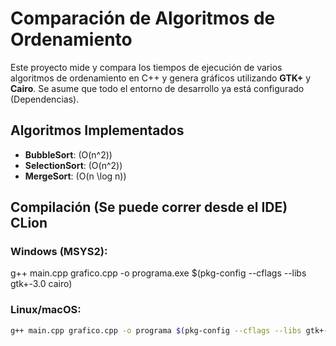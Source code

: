 # Comparación de Algoritmos de Ordenamiento

Este proyecto mide y compara los tiempos de ejecución de varios algoritmos de ordenamiento en C++ y genera gráficos utilizando **GTK+** y **Cairo**.
Se asume que todo el entorno de desarrollo ya está configurado (Dependencias).

## Algoritmos Implementados
- **BubbleSort**: \(O(n^2)\)
- **SelectionSort**: \(O(n^2)\)
- **MergeSort**: \(O(n \log n)\)

## Compilación (Se puede correr desde el IDE) CLion

### Windows (MSYS2):
g++ main.cpp grafico.cpp -o programa.exe $(pkg-config --cflags --libs gtk+-3.0 cairo)

### Linux/macOS:
```bash
g++ main.cpp grafico.cpp -o programa $(pkg-config --cflags --libs gtk+-3.0 cairo)


